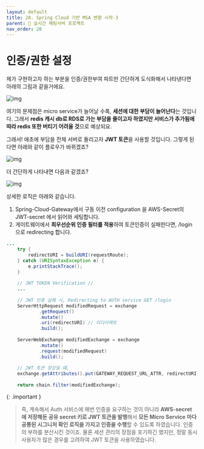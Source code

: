 ```yaml
---
layout: default
title: 28. Spring Cloud 기반 MSA 변환 시작-3
parent: 📌 실시간 채팅서버 프로젝트
nav_order: 28
---
```


# 인증/권한 설정

제가 구현하고자 하는 부분을 인증/권한부여 파트만 간단하게 도식화해서 나타낸다면 아래의 그림과 같을거에요.

![img](../../../assets/img/msa/3.svg)

여기의 문제점은 micro service가 늘어날 수록, **세션에 대한 부담이 늘어난다**는 것입니다. 그래서 **redis 캐시 db로 RDS로 가는 부담을 줄이고자 하였지만 서비스가 추가됨에 따라 redis 또한 버티기 어려울 것**으로 예상되요.

그래서! 애초에 부담을 전체 서버로 돌리고자 **JWT 토큰**을 사용할 것입니다. 그렇게 된다면 아래와 같이 플로우가 바뀌겠죠?

![img](../../../assets/img/msa/4.svg)

더 간단하게 나타내면 다음과 같겠죠?

![img](../../../assets/img/msa/5.svg)

상세한 로직은 아래와 같습니다.
1. Spring-Cloud-Gateway에서 구동 이전 configuration 을 AWS-Secret의 JWT-secret 에서 읽어와 세팅합니다.
2. 게이트웨이에서 **최우선순위 인증 필터를 적용**하여 토큰인증이 실패한다면, /login 으로 redirecting 합니다.

```java
...
    try {
        redirectURI = buildURI(requestRoute);
    } catch (URISyntaxException e) {
        e.printStackTrace();
    }
    
    // JWT TOKEN Verification //
    ...
        
    // JWT 인증 실패 시, Redirecting to AUTH service GET /login
    ServerHttpRequest modifiedRequest = exchange
            .getRequest()
            .mutate()
            .uri(redirectURI) // 리다이랙트
            .build();
    
    ServerWebExchange modifiedExchange = exchange
            .mutate()
            .request(modifiedRequest)
            .build();
    
    // JWT 토큰 정상일 떄,
    exchange.getAttributes().put(GATEWAY_REQUEST_URL_ATTR, redirectURI);
    
    return chain.filter(modifiedExchange);
```

{: .important }
> 즉, 계속해서 Auth 서비스에 매번 인증을 요구하는 것이 아니라 **AWS-secret 에 저장해둔 공유 secret 키로 JWT 토큰을 발행**해서 **모든 Micro Service 마다 공통된 시그니처 확인 로직을 가지고 인증을 수행**할 수 있도록 하였습니다. 인증의 부하를 분산시킨 것이죠. 물론 세션 관리의 장점을 포기하긴 했지만, 정말 동시사용자가 많은 경우를 고려하여 JWT 토큰을 사용하였습니다.